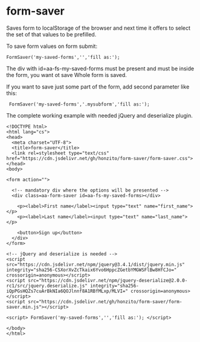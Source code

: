form-saver
==================

Saves form to localStorage of the browser and next time it offers to select the set of that values to be prefilled.

To save form values on form submit:
  
    FormSaver('my-saved-forms','','fill as:');
    
The div with id=aa-fs-my-saved-forms must be present and must be inside the form, you want ot save
Whole form is saved.

If you want to save just some part of the form, add second parameter like this:

     FormSaver('my-saved-forms','.mysubform','fill as:');
     
The complete working example with needed jQuery and deserialize plugin. 

    <!DOCTYPE html>
    <html lang="cs">
    <head>
      <meta charset="UTF-8">
      <title>form-saver</title>
      <link rel=stylesheet type="text/css" href="https://cdn.jsdelivr.net/gh/honzito/form-saver/form-saver.css">
    </head>
    <body>

    <form action="">

      <!-- mandatory div where the options will be presented -->
      <div class=aa-form-saver id=aa-fs-my-saved-forms></div>

        <p><label>First name</label><input type="text" name="first_name"></p>
        <p><label>Last name</label><input type="text" name="last_name"></p>

        <button>Sign up</button>
      </div>
    </form>

    <!-- jQuery and deserialize is needed -->
    <script src="https://cdn.jsdelivr.net/npm/jquery@3.4.1/dist/jquery.min.js" integrity="sha256-CSXorXvZcTkaix6Yvo6HppcZGetbYMGWSFlBw8HfCJo=" crossorigin=anonymous></script>
    <script src="https://cdn.jsdelivr.net/npm/jquery-deserialize@2.0.0-rc1/src/jquery.deserialize.js" integrity="sha256-iQpPGsHQZs7cuArBkNIa6QOJlnnf8A1RBfMLxp/MLVI=" crossorigin=anonymous></script>
    <script src="https://cdn.jsdelivr.net/gh/honzito/form-saver/form-saver.min.js"></script>

    <script> FormSaver('my-saved-forms','','fill as:'); </script>

    </body>
    </html>

